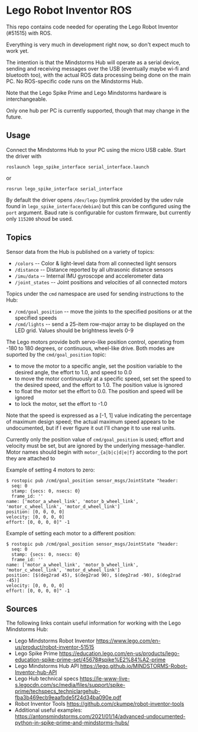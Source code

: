 Lego Robot Inventor ROS
=========================

This repo contains code needed for operating the Lego Robot Inventor (#51515)
with ROS.

Everything is very much in development right now, so don't expect much to
work yet.

The intention is that the Mindstorms Hub will operate as a serial device,
sending and receiving messages over the USB (eventually maybe wi-fi and
bluetooth too), with the actual ROS data processing being done on the main
PC.  No ROS-specific code runs on the Mindstorms Hub.

Note that the Lego Spike Prime and Lego Mindstorms hardware is interchangeable.

Only one hub per PC is currently supported, though that may change in the future.


Usage
--------

Connect the Mindstorms Hub to your PC using the micro USB cable.  Start the driver with
```
roslaunch lego_spike_interface serial_interface.launch
```
or
```
rosrun lego_spike_interface serial_interface
```

By default the driver opens `/dev/lego` (symlink provided by the udev rule found in `lego_spike_interface/debian`) but
this can be configured using the `port` argument.  Baud rate is configurable for custom firmware, but currently
only `115200` shoud be used.

Topics
--------

Sensor data from the Hub is published on a variety of topics:

- `/colors` -- Color & light-level data from all connected light sensors
- `/distance` -- Distance reported by all ultrasonic distance sensors
- `/imu/data` -- Internal IMU gyroscope and accelerometer data
- `/joint_states` -- Joint positions and velocities of all connected motors

Topics under the `cmd` namespace are used for sending instructions to the Hub:
- `/cmd/goal_position` -- move the joints to the specified positions or at the specified speeds
- `/cmd/lights` -- send a 25-item row-major array to be displayed on the LED grid. Values should be brightness levels 0-9

The Lego motors provide both servo-like position control, operating from -180 to 180 degrees, or continuous, wheel-like
drive.  Both modes are suported by the `cmd/goal_position` topic:

- to move the motor to a specific angle, set the position variable to the desired angle, the effort to 1.0, and speed to 0.0
- to move the motor continuously at a specific speed, set set the speed to the desired speed, and the effort to 1.0. The position value is ignored
- to float the motor set the effort to 0.0. The position and speed will be ignored
- to lock the motor, set the effort to -1.0

Note that the speed is expressed as a [-1, 1] value indicating the percentage of maximum design speed; the actual maximum
speed appears to be undocumented, but if I ever figure it out I'll change it to use real units.

Currently only the position value of `cmd/goal_position` is used; effort and velocity must be set, but are ignored by
the underlying message-handler.  Motor names should begin with `motor_{a|b|c|d|e|f}` according to the port they are
attached to

Example of setting 4 motors to zero:
```
$ rostopic pub /cmd/goal_position sensor_msgs/JointState "header:
  seq: 0
  stamp: {secs: 0, nsecs: 0}
  frame_id: ''
name: ['motor_a_wheel_link', 'motor_b_wheel_link', 'motor_c_wheel_link', 'motor_d_wheel_link']
position: [0, 0, 0, 0]
velocity: [0, 0, 0, 0]
effort: [0, 0, 0, 0]" -1
```

Example of setting each motor to a different position:
```
$ rostopic pub /cmd/goal_position sensor_msgs/JointState "header:
  seq: 0
  stamp: {secs: 0, nsecs: 0}
  frame_id: ''
name: ['motor_a_wheel_link', 'motor_b_wheel_link', 'motor_c_wheel_link', 'motor_d_wheel_link']
position: [$(deg2rad 45), $(deg2rad 90), $(deg2rad -90), $(deg2rad -45)]
velocity: [0, 0, 0, 0]
effort: [0, 0, 0, 0]" -1
```

Sources
---------

The following links contain useful information for working with the Lego Mindstorms Hub:

- Lego Mindstorms Robot Inventor https://www.lego.com/en-us/product/robot-inventor-51515
- Lego Spike Prime https://education.lego.com/en-us/products/lego-education-spike-prime-set/45678#spike%E2%84%A2-prime
- Lego Mindstorms Hub API https://lego.github.io/MINDSTORMS-Robot-Inventor-hub-API
- Lego Hub technical specs https://le-www-live-s.legocdn.com/sc/media/files/support/spike-prime/techspecs_techniclargehub-fba3b469ecb9eaafbde5f24d34ba090e.pdf
- Robot Inventor Tools https://github.com/ckumpe/robot-inventor-tools
- Additional useful examples: https://antonsmindstorms.com/2021/01/14/advanced-undocumented-python-in-spike-prime-and-mindstorms-hubs/
